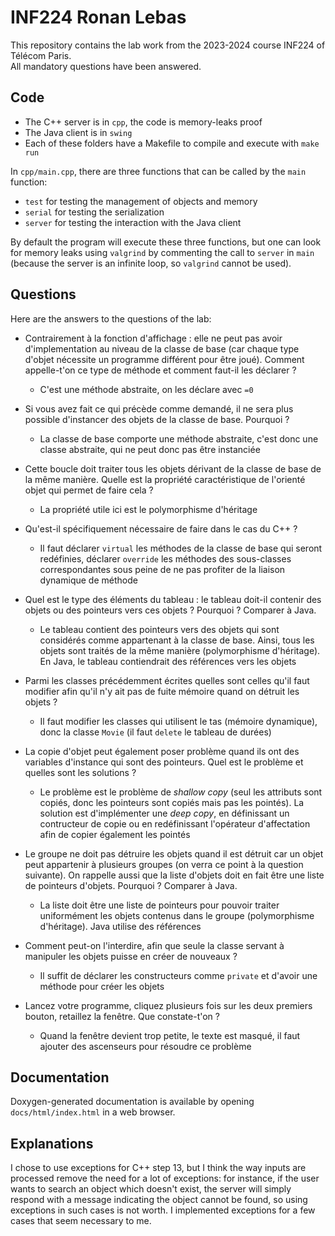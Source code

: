 # INF224 Ronan Lebas
This repository contains the lab work from the 2023-2024 course INF224 of Télécom Paris.  
All mandatory questions have been answered.

## Code
* The C++ server is in `cpp`, the code is memory-leaks proof
* The Java client is in `swing`
* Each of these folders have a Makefile to compile and execute with `make run`

In `cpp/main.cpp`, there are three functions that can be called by the `main` function:
* `test` for testing the management of objects and memory
* `serial` for testing the serialization
* `server` for testing the interaction with the Java client

By default the program will execute these three functions, but one can look for memory leaks using `valgrind` by commenting the call to `server` in `main` (because the server is an infinite loop, so `valgrind` cannot be used).

## Questions
Here are the answers to the questions of the lab:

*  Contrairement à la fonction d'affichage : elle ne peut pas avoir d'implementation au niveau de la classe de base (car chaque type d'objet nécessite un programme différent pour être joué). Comment appelle-t'on ce type de méthode et comment faut-il les déclarer ?
    * C'est une méthode abstraite, on les déclare avec `=0`

* Si vous avez fait ce qui précède comme demandé, il ne sera plus possible d'instancer des objets de la classe de base. Pourquoi ?
    * La classe de base comporte une méthode abstraite, c'est donc une classe abstraite, qui ne peut donc pas être instanciée

* Cette boucle doit traiter tous les objets dérivant de la classe de base de la même manière. Quelle est la propriété caractéristique de l'orienté objet qui permet de faire cela ?
    * La propriété utile ici est le polymorphisme d'héritage

* Qu'est-il spécifiquement nécessaire de faire dans le cas du C++ ? 
    * Il faut déclarer `virtual` les méthodes de la classe de base qui seront redéfinies, déclarer `override` les méthodes des sous-classes correspondantes sous peine de ne pas profiter de la liaison dynamique de méthode

* Quel est le type des éléments du tableau : le tableau doit-il contenir des objets ou des pointeurs vers ces objets ? Pourquoi ? Comparer à Java. 
    * Le tableau contient des pointeurs vers des objets qui sont considérés comme appartenant à la classe de base. Ainsi, tous les objets sont traités de la même manière (polymorphisme d'héritage). En Java, le tableau contiendrait des références vers les objets

* Parmi les classes précédemment écrites quelles sont celles qu'il faut modifier afin qu'il n'y ait pas de fuite mémoire quand on détruit les objets ?
    * Il faut modifier les classes qui utilisent le tas (mémoire dynamique), donc la classe `Movie` (il faut `delete` le tableau de durées)

* La copie d'objet peut également poser problème quand ils ont des variables d'instance qui sont des pointeurs. Quel est le problème et quelles sont les solutions ?
    * Le problème est le problème de *shallow copy* (seul les attributs sont copiés, donc les pointeurs sont copiés mais pas les pointés). La solution est d'implémenter une *deep copy*, en définissant un contructeur de copie ou en redéfinissant l'opérateur d'affectation afin de copier également les pointés

* Le groupe ne doit pas détruire les objets quand il est détruit car un objet peut appartenir à plusieurs groupes (on verra ce point à la question suivante). On rappelle aussi que la liste d'objets doit en fait être une liste de pointeurs d'objets. Pourquoi ? Comparer à Java.
    * La liste doit être une liste de pointeurs pour pouvoir traiter uniformément les objets contenus dans le groupe (polymorphisme d'héritage). Java utilise des références

* Comment peut-on l'interdire, afin que seule la classe servant à manipuler les objets puisse en créer de nouveaux ?
    * Il suffit de déclarer les constructeurs comme `private` et d'avoir une méthode pour créer les objets

* Lancez votre programme, cliquez plusieurs fois sur les deux premiers bouton, retaillez la fenêtre. Que constate-t'on ?
    * Quand la fenêtre devient trop petite, le texte est masqué, il faut ajouter des ascenseurs pour résoudre ce problème

## Documentation
Doxygen-generated documentation is available by opening `docs/html/index.html` in a web browser.

## Explanations
I chose to use exceptions for C++ step 13, but I think the way inputs are processed remove the need for a lot of exceptions: for instance, if the user wants to search an object which doesn't exist, the server will simply respond with a message indicating the object cannot be found, so using exceptions in such cases is not worth. I implemented exceptions for a few cases that seem necessary to me.